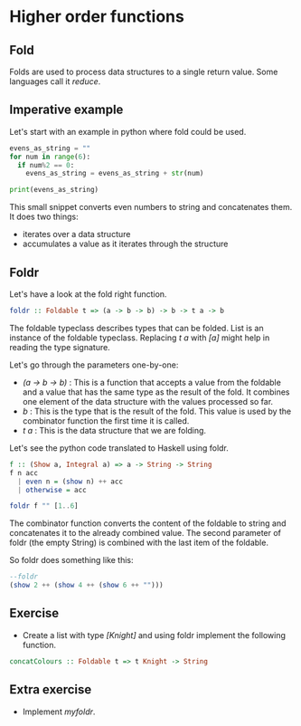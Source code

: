 # Higher order functions

## Fold

Folds are used to process data structures to a single return value.  Some
languages call it *reduce*.

## Imperative example

Let's start with an example in python where fold could be used.
``` python
evens_as_string = ""
for num in range(6):
  if num%2 == 0:
    evens_as_string = evens_as_string + str(num)

print(evens_as_string)
```
This small snippet converts even numbers to string and concatenates them.  It
does two things:

 * iterates over a data structure
 * accumulates a value as it iterates through the structure

## Foldr

Let's have a look at the fold right function.

``` haskell
foldr :: Foldable t => (a -> b -> b) -> b -> t a -> b
```

The foldable typeclass describes types that can be folded.  List is an instance
of the foldable typeclass.  Replacing *t a* with *[a]* might help in reading the
type signature.

Let's go through the parameters one-by-one:

  * *(a -> b -> b)* : This is a function that accepts a value from the foldable
    and a value that has the same type as the result of the fold.  It combines
    one element of the data structure with the values processed so far.
  * *b* : This is the type that is the result of the fold.  This value is used
    by the combinator function the first time it is called.
  * *t a* : This is the data structure that we are folding.

Let's see the python code translated to Haskell using foldr.

``` haskell
f :: (Show a, Integral a) => a -> String -> String
f n acc
  | even n = (show n) ++ acc
  | otherwise = acc

foldr f "" [1..6]
```

The combinator function converts the content of the foldable to string and
concatenates it to the already combined value.  The second parameter of foldr
(the empty String) is combined with the last item of the foldable.

So foldr does something like this:

``` haskell
--foldr
(show 2 ++ (show 4 ++ (show 6 ++ "")))
```

## Exercise
  * Create a list with type *[Knight]* and using foldr implement the following
    function.

``` haskell
concatColours :: Foldable t => t Knight -> String
```

## Extra exercise
  * Implement *myfoldr*.
